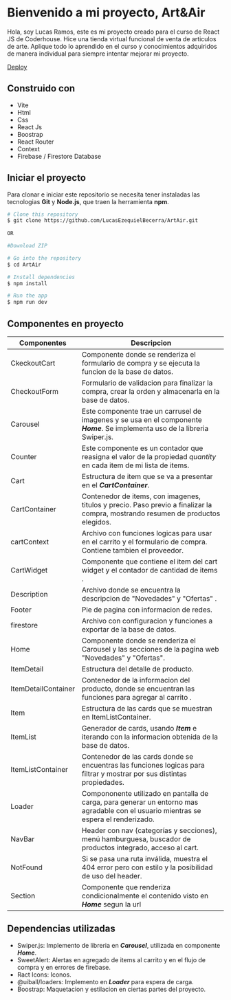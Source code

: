 # Bienvenido a mi proyecto, Art&Air

Hola, soy Lucas Ramos, este es mi proyecto creado para el curso de React JS de Coderhouse. Hice una tienda virtual funcional de venta de articulos de arte. Aplique todo lo aprendido en el curso y conocimientos adquiridos de manera individual para siempre intentar mejorar mi proyecto. 

[Deploy](https://art-air.vercel.app/)



## Construido con

 - Vite
 - Html
 - Css
 - React Js
 - Boostrap
 - React Router
 - Context
 - Firebase / Firestore Database

## Iniciar el proyecto
Para clonar e iniciar este repositorio se necesita tener instaladas las tecnologias **Git** y **Node.js**, que traen la herramienta **npm**.
```bash
# Clone this repository
$ git clone https://github.com/LucasEzequielBecerra/ArtAir.git
 
OR

#Download ZIP

# Go into the repository
$ cd ArtAir

# Install dependencies
$ npm install

# Run the app
$ npm run dev
```

## Componentes en proyecto



|Componentes| Descripcion  |
|--|--|
|CkeckoutCart|Componente donde se renderiza el formulario de compra y se ejecuta la funcion de la base de datos.|
|CheckoutForm|Formulario de validacion para finalizar la compra, crear la orden y almacenarla en la base de datos.|
|Carousel |Este componente trae un carrusel de imagenes y se usa en el componente ***Home***. Se implementa uso de la libreria Swiper.js.
Counter| Este componente es un contador que reasigna el valor de la propiedad *quantity* en cada item de mi lista de items.|
|Cart|Estructura de item que se va a presentar en el ***CartContainer***.|
|CartContainer|Contenedor de items, con imagenes, titulos y precio. Paso previo a finalizar la compra, mostrando resumen de productos elegidos.|
|cartContext|Archivo con funciones logicas para usar en el carrito y el formulario de compra. Contiene tambien el proveedor.|
|CartWidget|Componente que contiene el item del cart widget y el contador de cantidad de items .|
|Description|Archivo donde se encuentra la descripcion de "Novedades" y "Ofertas" .|
|Footer|Pie de pagina con informacion de redes.|
|firestore|Archivo con configuracion y funciones a exportar de la base de datos.|
|Home|Componente donde se renderiza el Carousel y las secciones de la pagina web "Novedades" y "Ofertas".|
|ItemDetail|Estructura del detalle de producto.|
ItemDetailContainer|Contenedor de la informacion del producto, donde se encuentran las funciones para agregar al carrito .|
Item|Estructura de las cards que se muestran en ItemListContainer.|
|ItemList| Generador de cards, usando ***Item*** e iterando con la informacion obtenida de la base de datos.|
|ItemListContainer|Contenedor de las cards donde se encuentras las funciones logicas para filtrar y mostrar por sus distintas propiedades.|
|Loader|Compononente utilizado en pantalla de carga, para generar un entorno mas agradable con el usuario mientras se espera el renderizado.|
|NavBar|Header con nav (categorías y secciones), menú hamburguesa, buscador de productos integrado, acceso al cart.|
|NotFound|Si se pasa una ruta inválida, muestra el 404 error pero con estilo y la posibilidad de uso del header.|
|Section| Componente que renderiza condicionalmente el contenido visto en ***Home*** segun la url|


## Dependencias utilizadas
- Swiper.js: Implemento de libreria en ***Carousel***, utilizada en componente ***Home***.
- SweetAlert: Alertas en agregado de items al carrito y en el flujo de compra y en errores de firebase.
- Ract Icons: Iconos.
- @uiball/loaders: Implemento en ***Loader*** para espera de carga.
- Boostrap: Maquetacion y estilacion en ciertas partes del proyecto.

